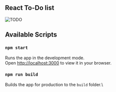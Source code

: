 ## React To-Do list

![TODO](http://i0.kym-cdn.com/photos/images/newsfeed/001/332/344/784.jpg)
## Available Scripts

### `npm start`

Runs the app in the development mode.\
Open [http://localhost:3000](http://localhost:3000) to view it in your browser.

### `npm run build`

Builds the app for production to the `build` folder.\
